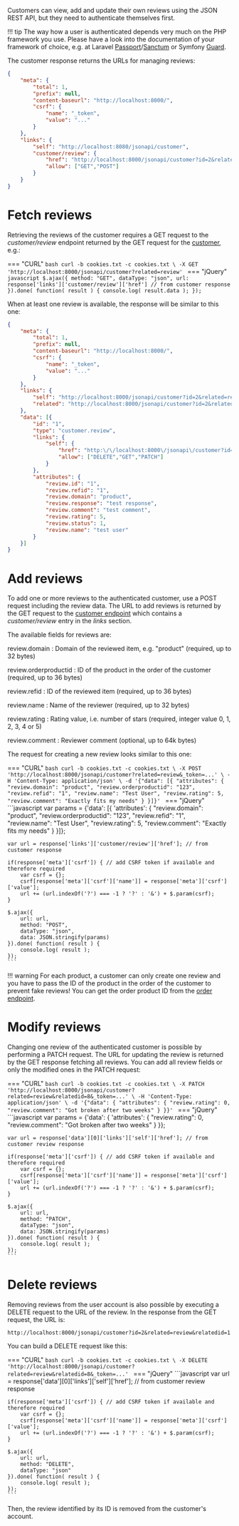 Customers can view, add and update their own reviews using the JSON REST API, but they need to authenticate themselves first.

!!! tip
    The way how a user is authenticated depends very much on the PHP framework you use. Please have a look into the documentation of your framework of choice, e.g. at Laravel [Passport](https://laravel.com/docs/master/passport)/[Sanctum](https://laravel.com/docs/master/sanctum) or Symfony [Guard](https://symfony.com/doc/current/security/guard_authentication.html).

The customer response returns the URLs for managing reviews:

```json
{
    "meta": {
        "total": 1,
        "prefix": null,
        "content-baseurl": "http://localhost:8000/",
        "csrf": {
            "name": "_token",
            "value": "..."
        }
    },
    "links": {
        "self": "http://localhost:8080/jsonapi/customer",
        "customer/review": {
            "href": "http://localhost:8000/jsonapi/customer?id=2&related=review",
            "allow": ["GET","POST"]
        }
    }
}
```

# Fetch reviews

Retrieving the reviews of the customer requires a GET request to the *customer/review* endpoint returned by the GET request for the [customer](customer.md), e.g.:

=== "CURL"
    ```bash
    curl -b cookies.txt -c cookies.txt \
    -X GET 'http://localhost:8000/jsonapi/customer?related=review'
    ```
=== "jQuery"
    ```javascript
    $.ajax({
        method: "GET",
        dataType: "json",
        url: response['links']['customer/review']['href'] // from customer response
    }).done( function( result ) {
        console.log( result.data );
    });
    ```

When at least one review is available, the response will be similar to this one:

```json
{
    "meta": {
        "total": 1,
        "prefix": null,
        "content-baseurl": "http://localhost:8000/",
        "csrf": {
            "name": "_token",
            "value": "..."
        }
    },
    "links": {
        "self": "http://localhost:8000/jsonapi/customer?id=2&related=review",
        "related": "http://localhost:8000/jsonapi/customer?id=2&related=review"
    },
    "data": [{
        "id": "1",
        "type": "customer.review",
        "links": {
            "self": {
                "href": "http:\/\/localhost:8000\/jsonapi\/customer?id=2&related=review&relatedid=1",
                "allow": ["DELETE","GET","PATCH"]
            }
        },
        "attributes": {
            "review.id": "1",
            "review.refid": "1",
            "review.domain": "product",
            "review.response": "test response",
            "review.comment": "test comment",
            "review.rating": 5,
            "review.status": 1,
            "review.name": "test user"
        }
    }]
}
```

# Add reviews

To add one or more reviews to the authenticated customer, use a POST request including the review data. The URL to add reviews is returned by the GET request to the [customer endpoint](customer.md) which contains a *customer/review* entry in the *links* section.

The available fields for reviews are:

review.domain
: Domain of the reviewed item, e.g. "product" (required, up to 32 bytes)

review.orderproductid
: ID of the product in the order of the customer (required, up to 36 bytes)

review.refid
: ID of the reviewed item (required, up to 36 bytes)

review.name
: Name of the reviewer (required, up to 32 bytes)

review.rating
: Rating value, i.e. number of stars (required, integer value 0, 1, 2, 3, 4 or 5)

review.comment
: Reviewer comment (optional, up to 64k bytes)

The request for creating a new review looks similar to this one:

=== "CURL"
    ```bash
    curl -b cookies.txt -c cookies.txt \
    -X POST 'http://localhost:8000/jsonapi/customer?related=review&_token=...' \
    -H 'Content-Type: application/json' \
    -d '{"data": [{
        "attributes": {
            "review.domain": "product",
            "review.orderproductid": "123",
            "review.refid": "1",
            "review.name": "Test User",
            "review.rating": 5,
            "review.comment": "Exactly fits my needs"
        }
    }]}'
    ```
=== "jQuery"
    ```javascript
    var params = {'data': [{
        'attributes': {
            "review.domain": "product",
            "review.orderproductid": "123",
            "review.refid": "1",
            "review.name": "Test User",
            "review.rating": 5,
            "review.comment": "Exactly fits my needs"
        }
    }]};

    var url = response['links']['customer/review']['href']; // from customer response

    if(response['meta']['csrf']) { // add CSRF token if available and therefore required
        var csrf = {};
        csrf[response['meta']['csrf']['name']] = response['meta']['csrf']['value'];
        url += (url.indexOf('?') === -1 ? '?' : '&') + $.param(csrf);
    }

    $.ajax({
        url: url,
        method: "POST",
        dataType: "json",
        data: JSON.stringify(params)
    }).done( function( result ) {
        console.log( result );
    });
    ```

!!! warning
    For each product, a customer can only create one review and you have to pass the ID of the product in the order of the customer to prevent fake reviews! You can get the order product ID from the [order endpoint](orders.md#retrieve-orders).

# Modify reviews

Changing one review of the authenticated customer is possible by performing a PATCH request. The URL for updating the review is returned by the GET response fetching all reviews. You can add all review fields or only the modified ones in the PATCH request:

=== "CURL"
    ```bash
    curl -b cookies.txt -c cookies.txt \
    -X PATCH 'http://localhost:8000/jsonapi/customer?related=review&relatedid=8&_token=...' \
    -H 'Content-Type: application/json' \
    -d '{"data": {
        "attributes": {
            "review.rating": 0,
            "review.comment": "Got broken after two weeks"
        }
    }}'
    ```
=== "jQuery"
    ```javascript
    var params = {'data': {
        'attributes': {
            "review.rating": 0,
            "review.comment": "Got broken after two weeks"
        }
    }};

    var url = response['data'][0]['links']['self']['href']; // from customer review response

    if(response['meta']['csrf']) { // add CSRF token if available and therefore required
        var csrf = {};
        csrf[response['meta']['csrf']['name']] = response['meta']['csrf']['value'];
        url += (url.indexOf('?') === -1 ? '?' : '&') + $.param(csrf);
    }

    $.ajax({
        url: url,
        method: "PATCH",
        dataType: "json",
        data: JSON.stringify(params)
    }).done( function( result ) {
        console.log( result );
    });
    ```

# Delete reviews

Removing reviews from the user account is also possible by executing a DELETE request to the URL of the review. In the response from the GET request, the URL is:

```
http://localhost:8000/jsonapi/customer?id=2&related=review&relatedid=1
```

You can build a DELETE request like this:

=== "CURL"
    ```bash
    curl -b cookies.txt -c cookies.txt \
    -X DELETE 'http://localhost:8000/jsonapi/customer?related=review&relatedid=8&_token=...'
    ```
=== "jQuery"
    ```javascript
    var url = response['data'][0]['links']['self']['href']; // from customer review response

    if(response['meta']['csrf']) { // add CSRF token if available and therefore required
        var csrf = {};
        csrf[response['meta']['csrf']['name']] = response['meta']['csrf']['value'];
        url += (url.indexOf('?') === -1 ? '?' : '&') + $.param(csrf);
    }

    $.ajax({
        url: url,
        method: "DELETE",
        dataType: "json"
    }).done( function( result ) {
        console.log( result );
    });
    ```

Then, the review identified by its ID is removed from the customer's account.
